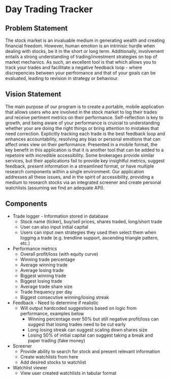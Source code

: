 # Day Trading Tracker
## Problem Statement
The stock market is an invaluable medium in generating wealth and creating financial freedom. However, human emotion is an intrinisic hurdle when dealing with stocks, be it in the short or long term. Additionally, involvement entails a strong understanding of trading/investment strategies on top of market mechanics. As such, an excellent tool is that which allows you to track your trades and facillitate a negative feedback loop - where discrepencies between your perfromance and that of your goals can be evaluated, leading to revision in strategy or behaviour. 
## Vision Statement
The main purpose of our program is to create a portable, mobile application that allows users who are involved in the stock market to log their trades and receive pertinent metrics on their performance. Self-reflection is key to growth, and being aware of your performance is cruicial to understanding whether your are doing the right things or bring attention to mistakes that need correction. Explicitly tracking each trade is the best feedback loop and enhances accountability, resolving any bias or personal emotions that can affect ones view on their performance. Presented in a mobile format, the key benefit in this application is that it is another tool that can be added to a repetoire with incredible accessibility. Some brokerages provide similar services, but their applications fail to provide key insightful metrics, suggest feedback, present information in a streamlined format, or have multiple research components within a single environment. Our application addresses all these issues, and in the spirit of accessibility, providing a medium to research stocks via an integrated screener and create personal watchlists (assuming we find an adequate API).
## Components
- Trade logger - Information stored in database
  - Stock name (ticker), buy/sell prices, shares traded, long/short trade
  - User can also input initial capital
  - Users can input own strategies they used then select them when logging a trade (e.g. trendline support, ascending triangle pattern, etc.) 
- Performance metrics
  - Overall profit/loss (with equity curve)
  - Winning trade percentage
  - Average winning trade
  - Average losing trade
  - Biggest winning trade
  - Biggest losing trade
  - Average trade share size
  - Trade frequency per day
  - Biggest consecutive winning/losing streak
- Feedback - Need to determine if realistic
  - Will output hardcoded suggestions based on logic from performance, examples below
    - Winning percentage over 50% but still negative profit/loss can suggest that losing trades need to be cut early
    - Long losing streak can suggest scaling down shares size
    - Losing 50% of initial capital can suggest taking a break and paper trading (fake money)
- Screener
  - Provide ability to search for stock and present relevant information
  - Create watchlists from here
  - Add desired stocks to watchlist
- Watchlist viewer
  - View user created watchlists in tabular format